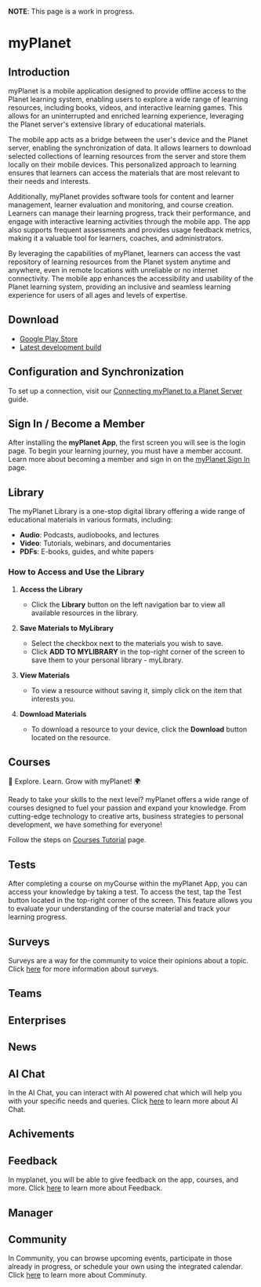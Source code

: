 **NOTE**: This page is a work in progress.

# myPlanet

## Introduction

myPlanet is a mobile application designed to provide offline access to the Planet learning system, enabling users to explore a wide range of learning resources, including books, videos, and interactive learning games. This allows for an uninterrupted and enriched learning experience, leveraging the Planet server's extensive library of educational materials.

The mobile app acts as a bridge between the user's device and the Planet server, enabling the synchronization of data. It allows learners to download selected collections of learning resources from the server and store them locally on their mobile devices. This personalized approach to learning ensures that learners can access the materials that are most relevant to their needs and interests.

Additionally, myPlanet provides software tools for content and learner management, learner evaluation and monitoring, and course creation. Learners can manage their learning progress, track their performance, and engage with interactive learning activities through the mobile app. The app also supports frequent assessments and provides usage feedback metrics, making it a valuable tool for learners, coaches, and administrators.

By leveraging the capabilities of myPlanet, learners can access the vast repository of learning resources from the Planet system anytime and anywhere, even in remote locations with unreliable or no internet connectivity. The mobile app enhances the accessibility and usability of the Planet learning system, providing an inclusive and seamless learning experience for users of all ages and levels of expertise.

## Download

- [Google Play Store](https://play.google.com/store/apps/details?id=org.ole.planet.myplanet)
- [Latest development build](https://github.com/open-learning-exchange/myplanet/releases/latest)

## Configuration and Synchronization

To set up a connection, visit our [Connecting myPlanet to a Planet Server](myPlanet-config.md) guide.

## Sign In / Become a Member

After installing the **myPlanet App**, the first screen you will see is the login page. To begin your learning journey, you must have a member account. Learn more about becoming a member and sign in on the [myPlanet Sign In](myPlanet-member.md) page.

## Library

The myPlanet Library is a one-stop digital library offering a wide range of educational materials in various formats, including:

- **Audio**: Podcasts, audiobooks, and lectures
- **Video**: Tutorials, webinars, and documentaries
- **PDFs**: E-books, guides, and white papers

### How to Access and Use the Library

1. **Access the Library**
   - Click the **Library** button on the left navigation bar to view all available resources in the library.

2. **Save Materials to MyLibrary**
   - Select the checkbox next to the materials you wish to save.
   - Click **ADD TO MYLIBRARY** in the top-right corner of the screen to save them to your personal library - myLibrary.

3. **View Materials**
   - To view a resource without saving it, simply click on the item that interests you.

4. **Download Materials**
   - To download a resource to your device, click the **Download** button located on the resource.

## Courses
🚀 Explore. Learn. Grow with myPlanet! 🌍

Ready to take your skills to the next level? myPlanet offers a wide range of courses designed to fuel your passion and expand your knowledge. From cutting-edge technology to creative arts, business strategies to personal development, we have something for everyone!

Follow the steps on [Courses Tutorial](myPlanet-courses.md) page.

## Tests
After completing a course on myCourse within the myPlanet App, you can access your knowledge by taking a test. To access the test, tap the Test button located in the top-right corner of the screen. This feature allows you to evaluate your understanding of the course material and track your learning progress.


## Surveys
Surveys are a way for the community to voice their opinions about a topic. Click [here](myPlanet-surveys.md) for more information about surveys.

## Teams


## Enterprises


## News


## AI Chat

In the AI Chat, you can interact with AI powered chat which will help you with your specific needs and queries. Click [here](myPlanet-ai-chat.md) to learn more about AI Chat.

## Achivements


## Feedback

In myplanet, you will be able to give feedback on the app, courses, and more. Click [here](myPlanet-feedback.md) to learn more about Feedback.

## Manager

## Community

In Community, you can browse upcoming events, participate in those already in progress, or schedule your own using the integrated calendar. Click [here](myplanet-community.md) to learn more about Comminuty.


